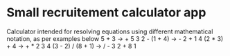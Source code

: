 # Small recruitement calculator app
Calculator intended for resolving equations using different mathematical notation, as per examples below
5 + 3 -> + 5 3 
2 - (1 + 4) -> - 2 + 1 4
(2 * 3) + 4 -> + * 2 3 4
(3 - 2) / (8 + 1) -> / - 3 2 + 8 1


